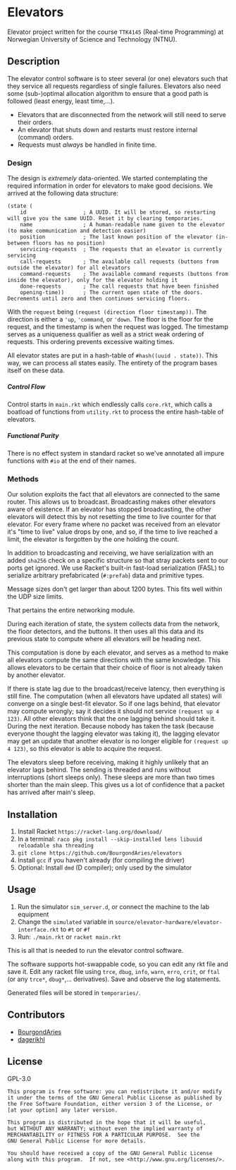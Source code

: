 # Elevators

Elevator project written for the course `TTK4145` (Real-time Programming) at Norwegian University of Science and Technology (NTNU).

## Description

The elevator control software is to steer several (or one) elevators such that they service all requests regardless of single failures.
Elevators also need some (sub-)optimal allocation algorithm to ensure that a good path is followed (least energy, least time,...).

* Elevators that are disconnected from the network will still need to serve their orders.
* An elevator that shuts down and restarts must restore internal (command) orders.
* Requests must _always_ be handled in finite time.

### Design

The design is *extremely* data-oriented. We started contemplating the required information in order for elevators to make
good decisions. We arrived at the following data structure:

```
(state (
	id                  ; A UUID. It will be stored, so restarting will give you the same UUID. Reset it by clearing temporaries.
	name                ; A human-readable name given to the elevator (to make communication and detection easier)
	position            ; The last known position of the elevator (in-between floors has no position)
	servicing-requests  ; The requests that an elevator is currently servicing
	call-requests       ; The available call requests (buttons from outside the elevator) for all elevators
	command-requests    ; The available command requests (buttons from inside the elevator), only for the elevator holding it
	done-requests       ; The call requests that have been finished
	opening-time))      ; The current open state of the doors. Decrements until zero and then continues servicing floors.
```

With the `request` being `(request (direction floor timestamp))`. The direction is either a `'up`, `'command`, or `'down`.
The floor is the floor for the request, and the timestamp is when the request was logged.
The timestamp serves as a uniqueness qualifier as well as a strict weak ordering of requests. This ordering
prevents excessive waiting times.

All elevator states are put in a hash-table of `#hash((uuid . state))`. This way, we can process all states easily.
The entirety of the program bases itself on these data.

##### Control Flow

Control starts in `main.rkt` which endlessly calls `core.rkt`, which calls a boatload of functions from `utility.rkt`
to process the entire hash-table of elevators.

##### Functional Purity

There is no effect system in standard racket so we've annotated all impure functions with `#io` at the end
of their names.

### Methods

Our solution exploits the fact that all elevators are connected to the same router. This allows us to broadcast.
Broadcasting makes other elevators aware of existence. If an elevator has stopped broadcasting, the other elevators
will detect this by not resetting the time to live counter for that elevator. For every frame where no packet was received
from an elevator it's "time to live" value drops by one, and so, if the time to live reached a limit, the elevator
is forgotten by the one holding the count.

In addition to broadcasting and receiving, we have serialization with an added `sha256` check on a specific structure
so that stray packets sent to our ports get ignored. We use Racket's built-in fast-load serialization (FASL)
to serialize arbitrary prefabricated (`#:prefab`) data and primitive types.

Message sizes don't get larger than about 1200 bytes. This fits well within the UDP size limits.

That pertains the entire networking module.

During each iteration of state, the system collects data from the network, the floor detectors, and the buttons.
It then uses all this data and its previous state to compute where all elevators will be heading next.

This computation is done by each elevator, and serves as a method to make all elevators compute the same
directions with the same knowledge. This allows elevators to be certain that their choice of floor is not already
taken by another elevator.

If there is state lag due to the broadcast/receive latency, then everything is still fine.
The computation (when all elevators have updated all states) will converge on a single best-fit
elevator. So if one lags behind, that elevator may compute wrongly; say it decides it should not
service `(request up 4 123)`. All other elevators think that the one lagging behind should take it.
During the next iteration. Because nobody has taken the task (because everyone thought the lagging
elevator was taking it), the lagging elevator may get an update that another elevator is no longer eligible
for `(request up 4 123)`, so this elevator is able to acquire the request.

The elevators sleep before receiving, making it highly unlikely that an elevator lags behind.
The sending is threaded and runs without interruptions (short sleeps only). These sleeps are
more than two times shorter than the main sleep. This gives us a lot of confidence that a packet
has arrived after main's sleep.

## Installation

1. Install Racket `https://racket-lang.org/download/`
2. In a terminal: `raco pkg install --skip-installed lens libuuid reloadable sha threading`
3. `git clone https://github.com/BourgondAries/elevators`
4. Install `gcc` if you haven't already (for compiling the driver)
5. Optional: Install `dmd` (D compiler); only used by the simulator

## Usage

1. Run the simulator `sim_server.d`, or connect the machine to the lab equipment
2. Change the `simulated` variable in `source/elevator-hardware/elevator-interface.rkt` to `#t` or `#f`
3. Run: `./main.rkt` or `racket main.rkt`

This is all that is needed to run the elevator control software.

The software supports hot-swappable code, so you can edit any rkt file and save it.
Edit any racket file using `trce`, `dbug`, `info`, `warn`, `erro`, `crit`, or `ftal` (or any `trce*`, `dbug*`,... derivatives).
Save and observe the log statements.

Generated files will be stored in `temporaries/`.

## Contributors

* [BourgondAries](https://github.com/BourgondAries)
* [dagerikhl](https://github.com/dagerikhl)

## License
GPL-3.0


    This program is free software: you can redistribute it and/or modify
    it under the terms of the GNU General Public License as published by
    the Free Software Foundation, either version 3 of the License, or
    [at your option] any later version.

    This program is distributed in the hope that it will be useful,
    but WITHOUT ANY WARRANTY; without even the implied warranty of
    MERCHANTABILITY or FITNESS FOR A PARTICULAR PURPOSE.  See the
    GNU General Public License for more details.

    You should have received a copy of the GNU General Public License
    along with this program.  If not, see <http://www.gnu.org/licenses/>.
